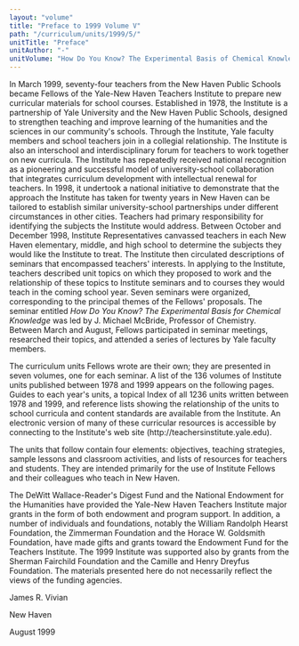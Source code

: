 ```yaml
---
layout: "volume"
title: "Preface to 1999 Volume V"
path: "/curriculum/units/1999/5/"
unitTitle: "Preface"
unitAuthor: "-"
unitVolume: "How Do You Know? The Experimental Basis of Chemical Knowledge"
---
```

<body>
<p>
In March 1999, seventy-four teachers from the New Haven Public Schools became Fellows of the Yale-New Haven Teachers Institute to prepare new curricular materials for school courses.  Established in 1978, the Institute is a partnership of Yale University and the New Haven Public Schools, designed to strengthen teaching and improve learning of the humanities and the sciences in our community's schools.  Through the Institute, Yale faculty members and school teachers join in a collegial relationship.  The Institute is also an interschool and interdisciplinary forum for teachers to work together on new curricula.  The Institute has repeatedly received national recognition as a pioneering and successful model of university-school collaboration that integrates curriculum development with intellectual renewal for teachers. In 1998, it undertook a national initiative to demonstrate that the approach the Institute has taken for twenty years in New Haven can be tailored to establish similar university-school partnerships under different circumstances in other cities.  
Teachers had primary responsibility for identifying the subjects the Institute would address.  Between October and December 1998, Institute Representatives canvassed teachers in each New Haven elementary, middle, and high school to determine the subjects they would like the Institute to treat.  The Institute then circulated descriptions of seminars that encompassed teachers' interests.  In applying to the Institute, teachers described unit topics on which they proposed to work and the relationship of these topics to Institute seminars and to courses they would teach in the coming school year.  Seven seminars were organized, corresponding to the principal themes of the Fellows' proposals.  The seminar entitled
<i>
How Do You Know?  The Experimental Basis for Chemical Knowledge
</i>
was led by J. Michael McBride, Professor of Chemistry.  Between March and August, Fellows participated in seminar meetings, researched their topics, and attended a series of lectures by Yale faculty members.
</p>
<p>
The curriculum units Fellows wrote are their own; they are presented in seven volumes, one for each seminar.  A list of the 136 volumes of Institute units published between 1978 and 1999 appears on the following pages.  Guides to each year's units, a topical Index of all 1236 units written between 1978 and 1999, and reference lists showing the relationship of the units to school curricula and content standards are available from the Institute.  An electronic version of many of these curricular resources is accessible by connecting to the Institute's web site (http://teachersinstitute.yale.edu).
</p>
<p>
The units that follow contain four elements:  objectives, teaching strategies, sample lessons and classroom activities, and lists of resources for teachers and students.  They are intended primarily for the use of Institute Fellows and their colleagues who teach in New Haven.
</p>
<p>
The DeWitt Wallace-Reader's Digest Fund and the National Endowment for the Humanities have provided the Yale-New Haven Teachers Institute major grants in the form of both endowment and program support.  In addition, a number of individuals and foundations, notably the William Randolph Hearst Foundation, the Zimmerman Foundation and the Horace W. Goldsmith Foundation, have made gifts and grants toward the Endowment Fund for the Teachers Institute.  The 1999 Institute was supported also by grants from the Sherman Fairchild Foundation and the Camille and Henry Dreyfus Foundation.  The materials presented here do not necessarily reflect the views of the funding agencies.
</p>
<p>
James R. Vivian
</p>
<p>
New Haven
</p>
<p>
August 1999
</p>
</body>